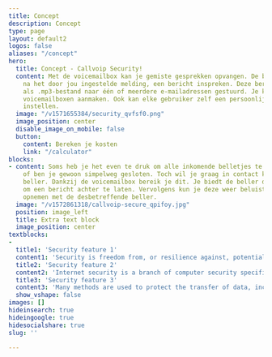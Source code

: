 ```yaml
---
title: Concept
description: Concept
type: page
layout: default2
logos: false
aliases: "/concept"
hero:
  title: Concept - Callvoip Security!
  content: Met de voicemailbox kan je gemiste gesprekken opvangen. De beller kan,
    na het door jou ingestelde melding, een bericht inspreken. Deze berichten worden
    als .mp3-bestand naar één of meerdere e-mailadressen gestuurd. Je kunt meerdere
    voicemailboxen aanmaken. Ook kan elke gebruiker zelf een persoonlijke voicemail(box)
    instellen.
  image: "/v1571655384/security_qvfsf0.png"
  image_position: center
  disable_image_on_mobile: false
  button:
    content: Bereken je kosten
    link: "/calculator"
blocks:
- content: Soms heb je het even te druk om alle inkomende belletjes te beantwoorden
    of ben je gewoon simpelweg gesloten. Toch wil je graag in contact komen met de
    beller. Dankzij de voicemailbox bereik je dit. Je biedt de beller de mogelijkheid
    om een bericht achter te laten. Vervolgens kun je deze weer beluisteren en contact
    opnemen met de desbetreffende beller.
  image: "/v1572861318/callvoip-secure_qpifoy.jpg"
  position: image_left
  title: Extra text block
  image_position: center
textblocks:
- 
  title1: 'Security feature 1'
  content1: 'Security is freedom from, or resilience against, potential harm (or other unwanted coercive change) caused by others. Beneficiaries (technically referents) of security may be of persons and social groups, objects and institutions, ecosystems or any other entity or phenomenon vulnerable to unwanted change.<br><br><a href="/2fa" class="button">Meer informatie</a>'
  title2: 'Security feature 2'
  content2: 'Internet security is a branch of computer security specifically related to not only Internet, often involving browser security and the World Wide Web[citation needed], but also network security as it applies to other applications or operating systems as a whole.<br><br><br><a href="/2fa" class="button">Meer informatie</a>'
  title3: 'Security feature 3'
  content3: 'Many methods are used to protect the transfer of data, including encryption and from-the-ground-up engineering. The current focus is on prevention as much as on real time protection against well known and new threats.<br><br><br><br><a href="/2fa" class="button">Meer informatie</a>'
  show_vshape: false
images: []
hideinsearch: true
hideingoogle: true
hidesocialshare: true
slug: ''

---
```


